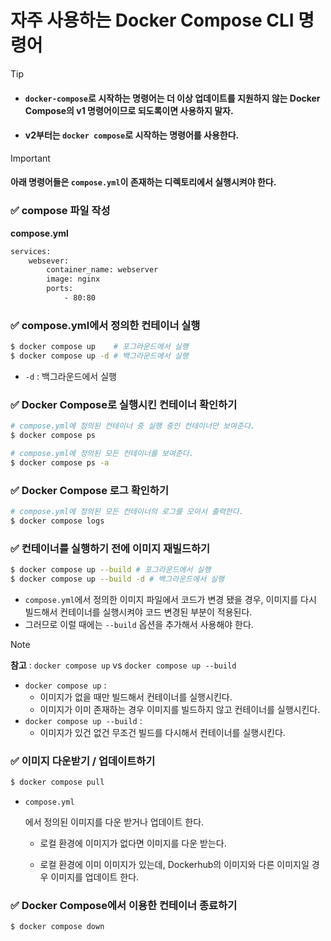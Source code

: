 
# 자주 사용하는 Docker Compose CLI 명령어

> [!TIP]
>
> - #### `docker-compose`로 시작하는 명령어는 더 이상 업데이트를 지원하지 않는 Docker Compose의 v1 명령어이므로 되도록이면 사용하지 말자. 
>
> - #### v2부터는 `docker compose`로 시작하는 명령어를 사용한다.



> [!IMPORTANT]
>
> #### 아래 명령어들은 `compose.yml`이 존재하는 디렉토리에서 실행시켜야 한다.

### ✅ compose 파일 작성

**compose.yml**

```bash
services:
	websever:
		container_name: webserver
		image: nginx
		ports: 
			- 80:80
```



### ✅ compose.yml에서 정의한 컨테이너 실행

```bash
$ docker compose up    # 포그라운드에서 실행
$ docker compose up -d # 백그라운드에서 실행
```

- `-d` : 백그라운드에서 실행

  

### ✅ Docker Compose로 실행시킨 컨테이너 확인하기

```bash
# compose.yml에 정의된 컨테이너 중 실행 중인 컨테이너만 보여준다. 
$ docker compose ps 

# compose.yml에 정의된 모든 컨테이너를 보여준다.
$ docker compose ps -a
```

### ✅ Docker Compose 로그 확인하기

```bash
# compose.yml에 정의된 모든 컨테이너의 로그를 모아서 출력한다.
$ docker compose logs
```

### ✅ 컨테이너를 실행하기 전에 이미지 재빌드하기

```bash
$ docker compose up --build # 포그라운드에서 실행
$ docker compose up --build -d # 백그라운드에서 실행
```

- `compose.yml`에서 정의한 이미지 파일에서 코드가 변경 됐을 경우, 이미지를 다시 빌드해서 컨테이너를 실행시켜야 코드 변경된 부분이 적용된다. 
- 그러므로 이럴 때에는 `--build` 옵션을 추가해서 사용해야 한다.



> [!NOTE]
>
> **참고** : `docker compose up` vs `docker compose up --build`
>
> - `docker compose up` : 
>   - 이미지가 없을 때만 빌드해서 컨테이너를 실행시킨다. 
>   - 이미지가 이미 존재하는 경우 이미지를 빌드하지 않고 컨테이너를 실행시킨다.
> - `docker compose up --build` : 
>   - 이미지가 있건 없건 무조건 빌드를 다시해서 컨테이너를 실행시킨다.



### ✅ 이미지 다운받기 / 업데이트하기

```bash
$ docker compose pull
```

- ```
  compose.yml
  ```

  에서 정의된 이미지를 다운 받거나 업데이트 한다.

  - 로컬 환경에 이미지가 없다면 이미지를 다운 받는다.

  - 로컬 환경에 이미 이미지가 있는데, Dockerhub의 이미지와 다른 이미지일 경우 이미지를 업데이트 한다.

    

### ✅ Docker Compose에서 이용한 컨테이너 종료하기

```bash
$ docker compose down
```







